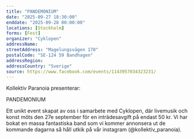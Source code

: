 ```yaml
---
title: "PANDEMONIUM"
date: "2025-09-27 18:30:00"
enddate: "2025-09-28 00:00:00"
locations: [Stockholm]
forms: [Fest]
organizer: "Cyklopen"
addressName: 
streetAddress: "Magelungsvägen 170"
postalCode: "SE-124 59 Bandhagen"
addressRegion:
addressCountry: "Sverige"
source: https://www.facebook.com/events/1143957034323231/
---
```

Kollektiv Paranoia presenterar:

PANDEMONIUM

Ett unikt event skapat av oss i samarbete med Cyklopen, där livemusik och konst möts den 27e september för en inträdesavgift på endast 50 kr.
Vi har bokat en massa fantastiska band som vi kommer annonsera ut de kommande dagarna så håll utkik på vår instagram (@kollektiv_paranoia).
